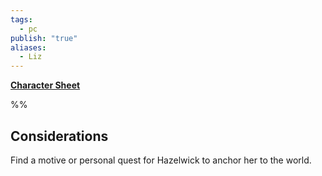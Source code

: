 ```yaml
---
tags:
  - pc
publish: "true"
aliases:
  - Liz
---
```

**[Character Sheet](https://app.demiplane.com/nexus/daggerheart/character-sheet/02e7f653-375d-4835-bc03-60b158a385df)**

%%

## Considerations
Find a motive or personal quest for Hazelwick to anchor her to the world. 